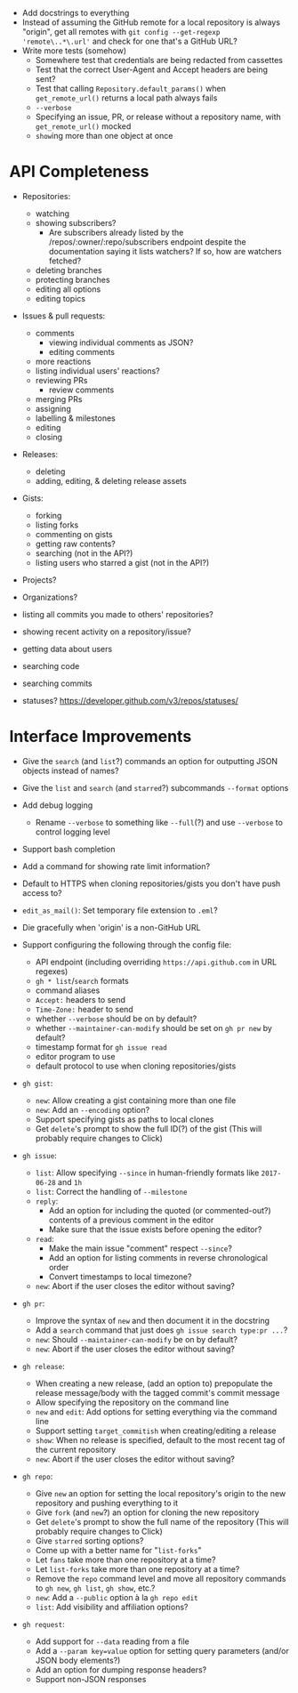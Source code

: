 - Add docstrings to everything
- Instead of assuming the GitHub remote for a local repository is always
  "origin", get all remotes with `git config --get-regexp 'remote\..*\.url'`
  and check for one that's a GitHub URL?
- Write more tests (somehow)
    - Somewhere test that credentials are being redacted from cassettes
    - Test that the correct User-Agent and Accept headers are being sent?
    - Test that calling `Repository.default_params()` when `get_remote_url()`
      returns a local path always fails
    - `--verbose`
    - Specifying an issue, PR, or release without a repository name, with
      `get_remote_url()` mocked
    - `show`ing more than one object at once

API Completeness
================
- Repositories:
    - watching
    - showing subscribers?
        - Are subscribers already listed by the /repos/:owner/:repo/subscribers
          endpoint despite the documentation saying it lists watchers?  If so,
          how are watchers fetched?
    - deleting branches
    - protecting branches
    - editing all options
    - editing topics

- Issues & pull requests:
    - comments
        - viewing individual comments as JSON?
        - editing comments
    - more reactions
    - listing individual users' reactions?
    - reviewing PRs
        - review comments
    - merging PRs
    - assigning
    - labelling & milestones
    - editing
    - closing

- Releases:
    - deleting
    - adding, editing, & deleting release assets

- Gists:
    - forking
    - listing forks
    - commenting on gists
    - getting raw contents?
    - searching (not in the API?)
    - listing users who starred a gist (not in the API?)

- Projects?
- Organizations?
- listing all commits you made to others' repositories?
- showing recent activity on a repository/issue?
- getting data about users
- searching code
- searching commits
- statuses? <https://developer.github.com/v3/repos/statuses/>

Interface Improvements
======================
- Give the `search` (and `list`?) commands an option for outputting JSON
  objects instead of names?
- Give the `list` and `search` (and `starred`?) subcommands `--format` options
- Add debug logging
    - Rename `--verbose` to something like `--full`(?) and use `--verbose` to
      control logging level
- Support bash completion
- Add a command for showing rate limit information?
- Default to HTTPS when cloning repositories/gists you don't have push access
  to?
- `edit_as_mail()`: Set temporary file extension to `.eml`?
- Die gracefully when 'origin' is a non-GitHub URL

- Support configuring the following through the config file:
    - API endpoint (including overriding `https://api.github.com` in URL
      regexes)
    - `gh * list`/`search` formats
    - command aliases
    - `Accept:` headers to send
    - `Time-Zone:` header to send
    - whether `--verbose` should be on by default?
    - whether `--maintainer-can-modify` should be set on `gh pr new` by
      default?
    - timestamp format for `gh issue read`
    - editor program to use
    - default protocol to use when cloning repositories/gists

- `gh gist`:
    - `new`: Allow creating a gist containing more than one file
    - `new`: Add an `--encoding` option?
    - Support specifying gists as paths to local clones
    - Get `delete`'s prompt to show the full ID(?) of the gist (This will
      probably require changes to Click)

- `gh issue`:
    - `list`: Allow specifying `--since` in human-friendly formats like
      `2017-06-28` and `1h`
    - `list`: Correct the handling of `--milestone`
    - `reply`:
        - Add an option for including the quoted (or commented-out?) contents
          of a previous comment in the editor
        - Make sure that the issue exists before opening the editor?
    - `read`:
        - Make the main issue "comment" respect `--since`?
        - Add an option for listing comments in reverse chronological order
        - Convert timestamps to local timezone?
    - `new`: Abort if the user closes the editor without saving?

- `gh pr`:
    - Improve the syntax of `new` and then document it in the docstring
    - Add a `search` command that just does `gh issue search type:pr ...`?
    - `new`: Should `--maintainer-can-modify` be on by default?
    - `new`: Abort if the user closes the editor without saving?

- `gh release`:
    - When creating a new release, (add an option to) prepopulate the release
      message/body with the tagged commit's commit message
    - Allow specifying the repository on the command line
    - `new` and `edit`: Add options for setting everything via the command line
    - Support setting `target_commitish` when creating/editing a release
    - `show`: When no release is specified, default to the most recent tag of
      the current repository
    - `new`: Abort if the user closes the editor without saving?

- `gh repo`:
    - Give `new` an option for setting the local repository's origin to the new
      repository and pushing everything to it
    - Give `fork` (and `new`?) an option for cloning the new repository
    - Get `delete`'s prompt to show the full name of the repository (This will
      probably require changes to Click)
    - Give `starred` sorting options?
    - Come up with a better name for "`list-forks`"
    - Let `fans` take more than one repository at a time?
    - Let `list-forks` take more than one repository at a time?
    - Remove the `repo` command level and move all repository commands to `gh
      new`, `gh list`, `gh show`, etc.?
    - `new`: Add a `--public` option à la `gh repo edit`
    - `list`: Add visibility and affiliation options?

- `gh request`:
    - Add support for `--data` reading from a file
    - Add a `--param key=value` option for setting query parameters (and/or
      JSON body elements?)
    - Add an option for dumping response headers?
    - Support non-JSON responses
